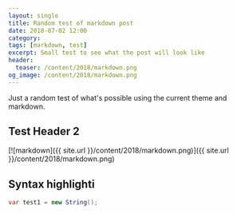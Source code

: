 ```yaml
---
layout: single
title: Random test of markdown post
date: 2018-07-02 12:00
category: 
tags: [markdown, test]
excerpt: Small test to see what the post will look like
header: 
  teaser: /content/2018/markdown.png
og_image: /content/2018/markdown.png
---
```


Just a random test of what's possible using the current theme and markdown.

## Test Header 2

[![markdown]({{ site.url }}/content/2018/markdown.png)]({{ site.url }}/content/2018/markdown.png)

## Syntax highlighti

```c#
var test1 = new String();
```